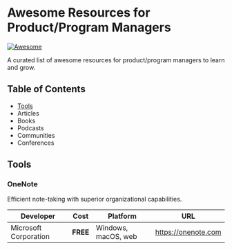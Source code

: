 # Awesome Resources for Product/Program Managers

[![Awesome](https://awesome.re/badge-flat2.svg)](https://awesome.re)

A curated list of awesome resources for product/program managers to learn and grow.

## Table of Contents

* [Tools](#tools)
* Articles
* Books
* Podcasts
* Communities
* Conferences

## Tools

### OneNote

Efficient note-taking with superior organizational capabilities.

| Developer | Cost | Platform | URL |
|-----------|------|----------|-----|
| Microsoft Corporation | **FREE** | Windows, macOS, web | https://onenote.com |
